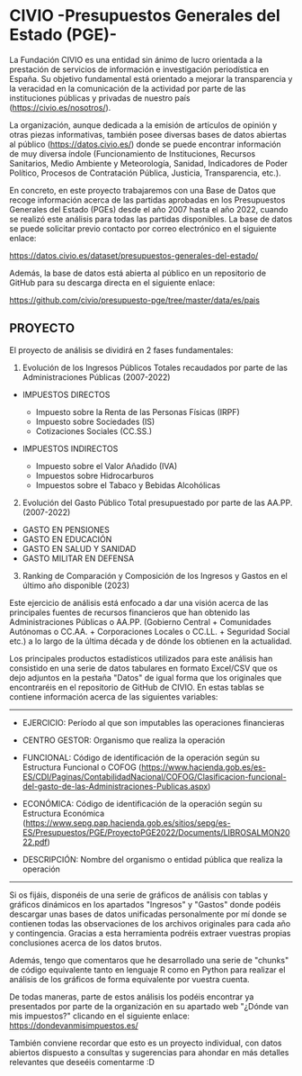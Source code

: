 # CIVIO -Presupuestos Generales del Estado (PGE)- 

La Fundación CIVIO es una entidad sin ánimo de lucro orientada a la prestación de servicios de información e investigación periodística en España. Su objetivo fundamental está orientado a mejorar la transparencia y la veracidad en la comunicación de la actividad por parte de las instituciones públicas y privadas de nuestro país (https://civio.es/nosotros/). 

La organización, aunque dedicada a la emisión de artículos de opinión y otras piezas informativas, también posee diversas bases de datos abiertas al público (https://datos.civio.es/) donde se puede encontrar información de muy diversa índole (Funcionamiento de Instituciones, Recursos Sanitarios, Medio Ambiente y Meteorología, Sanidad, Indicadores de Poder Político, Procesos de Contratación Pública, Justicia, Transparencia, etc.).


En concreto, en este proyecto trabajaremos con una Base de Datos que recoge información acerca de las partidas aprobadas en los Presupuestos Generales del Estado (PGEs) desde el año 2007 hasta el año 2022, cuando se realizó este análisis para todas las partidas disponibles. La base de datos se puede solicitar previo contacto por correo electrónico en el siguiente enlace:

https://datos.civio.es/dataset/presupuestos-generales-del-estado/



Además, la base de datos está abierta al público en un repositorio de GitHub para su descarga directa en el siguiente enlace:

https://github.com/civio/presupuesto-pge/tree/master/data/es/pais



## PROYECTO 

El proyecto de análisis se dividirá en 2 fases fundamentales:

1. Evolución de los Ingresos Públicos Totales recaudados por parte de las Administraciones Públicas (2007-2022)

* IMPUESTOS DIRECTOS 
  - Impuesto sobre la Renta de las Personas Físicas (IRPF)
  - Impuesto sobre Sociedades (IS)
  - Cotizaciones Sociales (CC.SS.)

* IMPUESTOS INDIRECTOS 
  - Impuesto sobre el Valor Añadido (IVA)
  - Impuestos sobre Hidrocarburos
  - Impuestos sobre el Tabaco y Bebidas Alcohólicas 


2. Evolución del Gasto Público Total presupuestado por parte de las AA.PP. (2007-2022)

* GASTO EN PENSIONES
* GASTO EN EDUCACIÓN
* GASTO EN SALUD Y SANIDAD
* GASTO MILITAR EN DEFENSA


3. Ranking de Comparación y Composición de los Ingresos y Gastos en el último año disponible (2023)





Este ejercicio de análisis está enfocado a dar una visión acerca de las principales fuentes de recursos financieros que han obtenido las Administraciones Públicas o AA.PP. (Gobierno Central + Comunidades Autónomas o CC.AA. + Corporaciones Locales o CC.LL. + Seguridad Social etc.) a lo largo de la última década y de dónde los obtienen en la actualidad. 

Los principales productos estadísticos utilizados para este análisis han consistido en una serie de datos tabulares en formato Excel/CSV que os dejo adjuntos en la pestaña "Datos" de igual forma que los originales que encontraréis en el repositorio de GitHub de CIVIO. En estas tablas se contiene información acerca de las siguientes variables:

-----------------------------------------------------------------------------------------------------------------------------
- EJERCICIO: Período al que son imputables las operaciones financieras
- CENTRO GESTOR: Organismo que realiza la operación
  
- FUNCIONAL: Código de identificación de la operación según su Estructura Funcional o COFOG
(https://www.hacienda.gob.es/es-ES/CDI/Paginas/ContabilidadNacional/COFOG/Clasificacion-funcional-del-gasto-de-las-Administraciones-Publicas.aspx)
- ECONÓMICA: Código de identificación de la operación según su Estructura Económica
(https://www.sepg.pap.hacienda.gob.es/sitios/sepg/es-ES/Presupuestos/PGE/ProyectoPGE2022/Documents/LIBROSALMON2022.pdf)

- DESCRIPCIÓN: Nombre del organismo o entidad pública que realiza la operación 
-----------------------------------------------------------------------------------------------------------------------------

Si os fijáis, disponéis de una serie de gráficos de análisis con tablas y gráficos dinámicos en los apartados "Ingresos" y "Gastos" donde podéis descargar unas bases de datos unificadas personalmente por mí donde se contienen todas las observaciones de los archivos originales para cada año y contingencia. 
Gracias a esta herramienta podréis extraer vuestras propias conclusiones acerca de los datos brutos.   

Además, tengo que comentaros que he desarrollado una serie de "chunks" de código equivalente tanto en lenguaje R como en Python para realizar el análisis de los gráficos de forma equivalente por vuestra cuenta.


De todas maneras, parte de estos análisis los podéis encontrar ya presentados por parte de la organización en su apartado web "¿Dónde van mis impuestos?" clicando en el siguiente enlace: 
https://dondevanmisimpuestos.es/


También conviene recordar que esto es un proyecto individual, con datos abiertos dispuesto a consultas y sugerencias para ahondar en más detalles relevantes que deseéis comentarme :D



